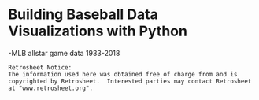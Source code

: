 # Building Baseball Data Visualizations with Python
-MLB allstar game data 1933-2018
```
Retrosheet Notice:
The information used here was obtained free of charge from and is copyrighted by Retrosheet.  Interested parties may contact Retrosheet at "www.retrosheet.org".
```
